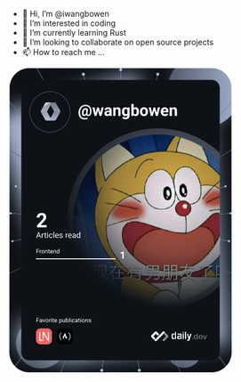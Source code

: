 - 👋 Hi, I’m @iwangbowen
- 👀 I’m interested in coding
- 🌱 I’m currently learning Rust
- 💞️ I’m looking to collaborate on open source projects
- 📫 How to reach me ...

<a href="https://app.daily.dev/DailyDevTips"><img src="https://github.com/iwangbowen/iwangbowen/blob/master/devcard.svg" width="400" alt="Bowen Wang's Dev Card"/></a>
